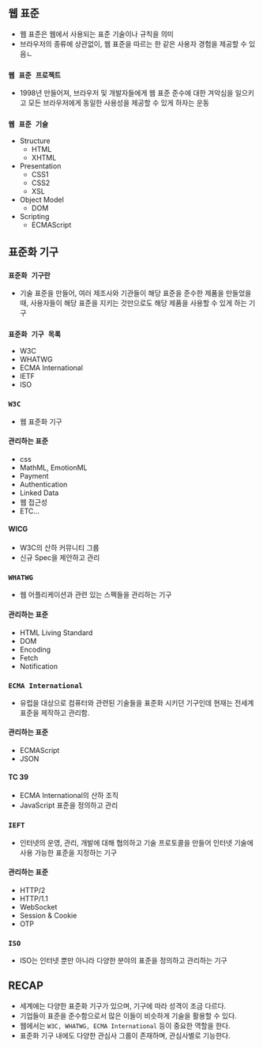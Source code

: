 ## 웹 표준

- 웹 표준은 웹에서 사용되는 표준 기술이나 규칙을 의미
- 브라우저의 종류에 상관없이, 웹 표준을 따르는 한 같은 사용자 경험을 제공할 수 있음ㄴ

### `웹 표준 프로젝트`

- 1998년 만들어져, 브라우저 및 개발자들에게 웹 표준 준수에 대한 겨악심을 일으키고 모든 브라우저에게 동일한 사용성을 제공할 수 있게 하자는 운동

### `웹 표준 기술`

- Structure
  - HTML
  - XHTML
- Presentation
  - CSS1
  - CSS2
  - XSL
- Object Model
  - DOM
- Scripting
  - ECMAScript

## 표준화 기구

### `표준화 기구란`

- 기술 표준을 만들어, 여러 제조사와 기관들이 해당 표준을 준수한 제품을 만들었을 때, 사용자들이 해당 표준을 지키는 것만으로도 해당 제품을 사용할 수 있게 하는 기구

### `표준화 기구 목록`

- W3C
- WHATWG
- ECMA International
- IETF
- ISO

### `W3C`

- 웹 표준화 기구

#### 관리하는 표준

- css
- MathML, EmotionML
- Payment
- Authentication
- Linked Data
- 웹 접근성
- ETC…

#### WICG

- W3C의 산하 커뮤니티 그룹
- 신규 Spec을 제안하고 관리

### `WHATWG`

- 웹 어플리케이션과 관련 있는 스펙들을 관리하는 기구

#### 관리하는 표준

- HTML Living Standard
- DOM
- Encoding
- Fetch
- Notification

### `ECMA International`

- 유럽을 대상으로 컴퓨터와 관련된 기술들을 표준화 시키던 기구인데 현재는 전세계 표준을 제작하고 관리함.

#### 관리하는 표준

- ECMAScript
- JSON

#### TC 39

- ECMA International의 산하 조직
- JavaScript 표준을 정의하고 관리

### `IEFT`

- 인터넷의 운영, 관리, 개발에 대해 협의하고 기술 프로토콜을 만들어 인터넷 기술에 사용 가능한 표준을 지정하는 기구

#### 관리하는 표준

- HTTP/2
- HTTP/1.1
- WebSocket
- Session & Cookie
- OTP

### `ISO`

- ISO는 인터넷 뿐만 아니라 다양한 분야의 표준을 정의하고 관리하는 기구

## RECAP

- 세계에는 다양한 표준화 기구가 있으며, 기구에 따라 성격이 조금 다르다.
- 기업들이 표준을 준수함으로서 많은 이들이 비슷하게 기술을 활용할 수 있다.
- 웹에서는 `W3C, WHATWG, ECMA International` 등이 중요한 역할을 한다.
- 표준화 기구 내에도 다양한 관심사 그룹이 존재하며, 관심사별로 기능한다.
